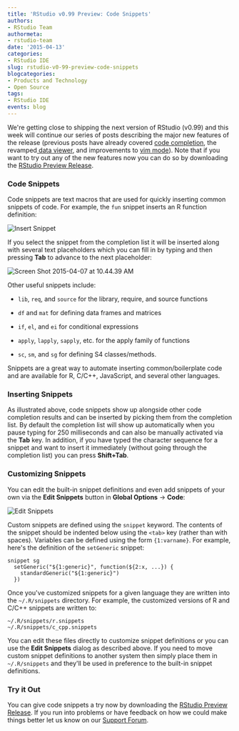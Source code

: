 ```yaml
---
title: 'RStudio v0.99 Preview: Code Snippets'
authors: 
- RStudio Team
authormeta: 
- rstudio-team
date: '2015-04-13'
categories:
- RStudio IDE
slug: rstudio-v0-99-preview-code-snippets
blogcategories:
- Products and Technology
- Open Source
tags:
- RStudio IDE
events: blog
---
```



We're getting close to shipping the next version of RStudio (v0.99) and this week will continue our series of posts describing the major new features of the release (previous posts have already covered [code completion](https://blog.rstudio.com/2015/02/23/rstudio-v0-99-preview-code-completion/), the revamped[ data viewer](https://blog.rstudio.com/2015/02/24/rstudio-v0-99-preview-data-viewer-improvements/), and improvements to [vim mode](https://blog.rstudio.com/2015/02/23/rstudio-0-99-preview-vim-mode-improvements/)). Note that if you want to try out any of the new features now you can do so by downloading the [RStudio Preview Release](https://www.rstudio.com/products/rstudio/download/preview/).

### Code Snippets

Code snippets are text macros that are used for quickly inserting common snippets of code. For example, the `fun` snippet inserts an R function definition:

![Insert Snippet](https://rstudioblog.files.wordpress.com/2015/04/screen-shot-2015-04-07-at-10-39-50-am.png)

If you select the snippet from the completion list it will be inserted along with several text placeholders which you can fill in by typing and then pressing **Tab** to advance to the next placeholder:

![Screen Shot 2015-04-07 at 10.44.39 AM](https://rstudioblog.files.wordpress.com/2015/04/screen-shot-2015-04-07-at-10-44-39-am.png)

Other useful snippets include:

  * `lib`, `req`, and `source` for the library, require, and source functions

  * `df` and `mat` for defining data frames and matrices

  * `if`, `el`, and `ei` for conditional expressions

  * `apply`, `lapply`, `sapply`, etc. for the apply family of functions

  * `sc`, `sm`, and `sg` for defining S4 classes/methods.

Snippets are a great way to automate inserting common/boilerplate code and are available for R, C/C++, JavaScript, and several other languages.

### Inserting Snippets

As illustrated above, code snippets show up alongside other code completion results and can be inserted by picking them from the completion list. By default the completion list will show up automatically when you pause typing for 250 milliseconds and can also be manually activated via the **Tab** key. In addition, if you have typed the character sequence for a snippet and want to insert it immediately (without going through the completion list) you can press **Shift+Tab**.

### Customizing Snippets

You can edit the built-in snippet definitions and even add snippets of your own via the **Edit Snippets** button in **Global Options** -> **Code**:

![Edit Snippets](https://rstudioblog.files.wordpress.com/2015/04/screen-shot-2015-04-07-at-10-48-40-am.png)

Custom snippets are defined using the `snippet` keyword. The contents of the snippet should be indented below using the `<tab>` key (rather than with spaces). Variables can be defined using the form `{1:varname}`. For example, here's the definition of the `setGeneric` snippet:

    snippet sg
      setGeneric("${1:generic}", function(${2:x, ...}) {
        standardGeneric("${1:generic}")
      })

Once you've customized snippets for a given language they are written into the `~/.R/snippets` directory. For example, the customized versions of R and C/C++ snippets are written to:

    ~/.R/snippets/r.snippets
    ~/.R/snippets/c_cpp.snippets

You can edit these files directly to customize snippet definitions or you can use the **Edit Snippets** dialog as described above. If you need to move custom snippet definitions to another system then simply place them in `~/.R/snippets` and they'll be used in preference to the built-in snippet definitions.

### Try it Out

You can give code snippets a try now by downloading the [RStudio Preview Release](https://www.rstudio.com/products/rstudio/download/preview/). If you run into problems or have feedback on how we could make things better let us know on our [Support Forum](https://support.rstudio.com).

